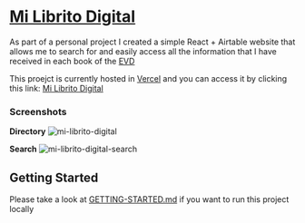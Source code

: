 # [Mi Librito Digital](https://milibrito.digital)

As part of a personal project I created a simple React + Airtable website that allows me to search for and easily access all the information that I have received in each book of the [EVD](https://www.evdsky.com)

This proejct is currently hosted in [Vercel](https://vercel.com/) and you can access it by clicking this link: [Mi Librito Digital](https://milibrito.digital)

### Screenshots

**Directory**
![mi-librito-digital](https://user-images.githubusercontent.com/394787/130254857-4b8950d6-d766-4105-a3e2-001c484d9745.gif)

**Search**
![mi-librito-digital-search](https://user-images.githubusercontent.com/394787/130254881-f4688594-7049-4af8-9583-fd49e00418da.gif)



## Getting Started

Please take a look at [GETTING-STARTED.md](https://github.com/isaacluy/mi-librito-digital/blob/develop/GETTING-STARTED.md) if you want to run this project locally
